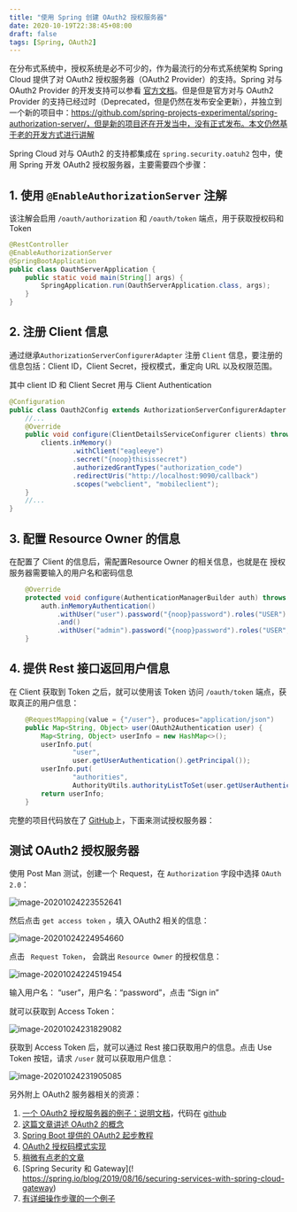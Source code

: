 ```yaml
---
title: "使用 Spring 创建 OAuth2 授权服务器"
date: 2020-10-19T22:38:45+08:00
draft: false
tags: [Spring, OAuth2]
---
```


在分布式系统中，授权系统是必不可少的，作为最流行的分布式系统架构 Spring Cloud 提供了对 OAuth2 授权服务器（OAuth2 Provider）的支持。Spring 对与 OAuth2 Provider 的开发支持可以参看 [官方文档](!https://projects.spring.io/spring-security-oauth/docs/oauth2.html)。但是但是官方对与 OAuth2 Provider 的支持已经过时（Deprecated，但是仍然在发布安全更新），并独立到一个新的项目中：https://github.com/spring-projects-experimental/spring-authorization-server/，但是新的项目还在开发当中，没有正式发布。本文仍然基于老的开发方式进行讲解

Spring Cloud 对与 OAuth2 的支持都集成在 `spring.security.oatuh2` 包中，使用 Spring 开发 OAuth2 授权服务器，主要需要四个步骤：

##  1. 使用 `@EnableAuthorizationServer` 注解

该注解会启用 `/oauth/authorization` 和 `/oauth/token` 端点，用于获取授权码和 Token

```Java
@RestController
@EnableAuthorizationServer
@SpringBootApplication
public class OauthServerApplication {
    public static void main(String[] args) {
       	SpringApplication.run(OauthServerApplication.class, args);
    }
}
```

## 2. 注册 Client 信息
通过继承`AuthorizationServerConfigurerAdapter` 注册 `Client` 信息，要注册的信息包括：Client ID，Client  Secret，授权模式，重定向 URL 以及权限范围。

其中 client ID 和 Client Secret 用与 Client Authentication

```Java
@Configuration
public class Oauth2Config extends AuthorizationServerConfigurerAdapter {
    //...
    @Override
    public void configure(ClientDetailsServiceConfigurer clients) throws Exception 	   {
        clients.inMemory()
                .withClient("eagleeye")
                .secret("{noop}thisissecret")
                .authorizedGrantTypes("authorization_code")
                .redirectUris("http://localhost:9090/callback")
                .scopes("webclient", "mobileclient");
    }
    //...
}
```
## 3. 配置 Resource Owner  的信息
在配置了 Client 的信息后，需配置Resource Owner 的相关信息，也就是在 授权服务器需要输入的用户名和密码信息

```Java
    @Override
    protected void configure(AuthenticationManagerBuilder auth) throws Exception {
        auth.inMemoryAuthentication()
            .withUser("user").password("{noop}password").roles("USER")
            .and()
            .withUser("admin").password("{noop}password").roles("USER", "ADMIN");
    }
```

## 4. 提供 Rest 接口返回用户信息

在 Client 获取到 Token 之后，就可以使用该 Token 访问 `/oauth/token` 端点，获取真正的用户信息：

```Java
	@RequestMapping(value = {"/user"}, produces="application/json")
	public Map<String, Object> user(OAuth2Authentication user) {
		Map<String, Object> userInfo = new HashMap<>();
		userInfo.put(
				"user",
				user.getUserAuthentication().getPrincipal());
		userInfo.put(
				"authorities",
				AuthorityUtils.authorityListToSet(user.getUserAuthentication().getAuthorities()));
		return userInfo;
	}
```

完整的项目代码放在了 [GitHub](!https://github.com/ZhuBicen/simple_oauth2/tree/master/oauth2-server)上，下面来测试授权服务器：

## 测试 OAuth2 授权服务器

使用 Post Man 测试，创建一个 Request，在 `Authorization` 字段中选择 `OAuth 2.0`：

![image-20201024223552641](sping-oauth2-authorization-server.assets/image-20201024223552641.png)

然后点击 `get access token` ，填入 OAuth2 相关的信息：

![image-20201024224954660](sping-oauth2-authorization-server.assets/image-20201024224954660.png)


点击 ` Request Token`， 会跳出 `Resource Owner` 的授权信息：

![image-20201024224519454](sping-oauth2-authorization-server.assets/image-20201024224519454.png)

输入用户名： “user”，用户名：“password”，点击 “Sign in”

就可以获取到 Access Token：

![image-20201024231829082](sping-oauth2-authorization-server.assets/image-20201024231829082.png)

获取到 Access Token 后，就可以通过 Rest 接口获取用户的信息。点击 Use Token 按钮，请求 `/user` 就可以获取用户信息：

![image-20201024231905085](sping-oauth2-authorization-server.assets/image-20201024231905085.png)

另外附上 OAuth2 服务器相关的资源：

1. [一个 OAuth2 授权服务器的例子：说明文档](!https://howtodoinjava.com/spring-boot2/oauth2-auth-server/Source )，代码在 [github](!https://github.com/lokeshgupta1981/SpringExamples/tree/master/oauth2)
2. [这篇文章讲述 OAuth2 的概念](!https://medium.com/@rameez.s.shaikh/spring-boot-oauth2-authorization-code-grant-beb9b3b589f3)
3. [Spring Boot 提供的 OAuth2 起步教程](!https://spring.io/guides/tutorials/spring-boot-oauth2/)
4. [OAuth2 授权码模式实现](!https://segmentfault.com/a/1190000012275317，https://www.cnblogs.com/hellxz/p/oauth2_oauthcode_pattern.html)
5. [稍微有点老的文章](!https://raymondhlee.wordpress.com/2014/12/21/implementing-oauth2-with-spring-security/)
6. [Spring  Security 和 Gateway](! https://spring.io/blog/2019/08/16/securing-services-with-spring-cloud-gateway)
7. [有详细操作步骤的一个例子](!https://developer.okta.com/blog/2019/03/12/oauth2-spring-security-guide)

